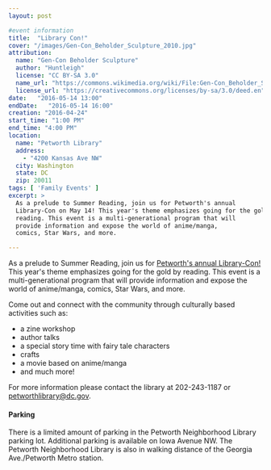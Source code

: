 ```yaml
---
layout: post

#event information
title:  "Library Con!"
cover: "/images/Gen-Con_Beholder_Sculpture_2010.jpg"
attribution:
  name: "Gen-Con Beholder Sculpture"
  author: "Huntleigh"
  license: "CC BY-SA 3.0"
  name_url: "https://commons.wikimedia.org/wiki/File:Gen-Con_Beholder_Sculpture,_2010.JPG"
  license_url: "https://creativecommons.org/licenses/by-sa/3.0/deed.en"
date:   "2016-05-14 13:00"
endDate:   "2016-05-14 16:00"
creation: "2016-04-24"
start_time: "1:00 PM"
end_time: "4:00 PM"
location:
  name: "Petworth Library"
  address:
    - "4200 Kansas Ave NW"
  city: Washington
  state: DC
  zip: 20011
tags: [ 'Family Events' ]
excerpt: >
  As a prelude to Summer Reading, join us for Petworth's annual 
  Library-Con on May 14! This year's theme emphasizes going for the gold by
  reading. This event is a multi-generational program that will
  provide information and expose the world of anime/manga,
  comics, Star Wars, and more.

---
```


As a prelude to Summer Reading, join us for [Petworth's annual
Library-Con!](http://dclibrary.org/node/52575) This year's theme emphasizes going for the gold by
reading. This event is a multi-generational program that will provide
information and expose the world of anime/manga, comics, Star Wars,
and more.

Come out and connect with the community through culturally
based activities such as:

* a zine workshop
* author talks
* a special story time with fairy tale characters
* crafts
* a movie based on anime/manga 
* and much more!

For more information please contact the library at 202-243-1187 or petworthlibrary@dc.gov.

#### Parking

There is a limited amount of parking in the Petworth Neighborhood Library
parking lot.  Additional parking is available on Iowa Avenue NW. The Petworth
Neighborhood Library is also in walking distance of the
Georgia Ave./Petworth Metro station.